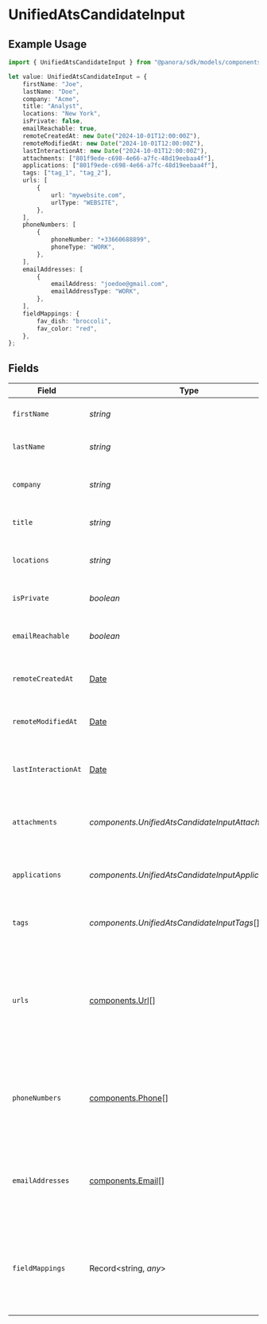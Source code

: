 # UnifiedAtsCandidateInput

## Example Usage

```typescript
import { UnifiedAtsCandidateInput } from "@panora/sdk/models/components";

let value: UnifiedAtsCandidateInput = {
    firstName: "Joe",
    lastName: "Doe",
    company: "Acme",
    title: "Analyst",
    locations: "New York",
    isPrivate: false,
    emailReachable: true,
    remoteCreatedAt: new Date("2024-10-01T12:00:00Z"),
    remoteModifiedAt: new Date("2024-10-01T12:00:00Z"),
    lastInteractionAt: new Date("2024-10-01T12:00:00Z"),
    attachments: ["801f9ede-c698-4e66-a7fc-48d19eebaa4f"],
    applications: ["801f9ede-c698-4e66-a7fc-48d19eebaa4f"],
    tags: ["tag_1", "tag_2"],
    urls: [
        {
            url: "mywebsite.com",
            urlType: "WEBSITE",
        },
    ],
    phoneNumbers: [
        {
            phoneNumber: "+33660688899",
            phoneType: "WORK",
        },
    ],
    emailAddresses: [
        {
            emailAddress: "joedoe@gmail.com",
            emailAddressType: "WORK",
        },
    ],
    fieldMappings: {
        fav_dish: "broccoli",
        fav_color: "red",
    },
};
```

## Fields

| Field                                                                                                 | Type                                                                                                  | Required                                                                                              | Description                                                                                           | Example                                                                                               |
| ----------------------------------------------------------------------------------------------------- | ----------------------------------------------------------------------------------------------------- | ----------------------------------------------------------------------------------------------------- | ----------------------------------------------------------------------------------------------------- | ----------------------------------------------------------------------------------------------------- |
| `firstName`                                                                                           | *string*                                                                                              | :heavy_minus_sign:                                                                                    | The first name of the candidate                                                                       | Joe                                                                                                   |
| `lastName`                                                                                            | *string*                                                                                              | :heavy_minus_sign:                                                                                    | The last name of the candidate                                                                        | Doe                                                                                                   |
| `company`                                                                                             | *string*                                                                                              | :heavy_minus_sign:                                                                                    | The company of the candidate                                                                          | Acme                                                                                                  |
| `title`                                                                                               | *string*                                                                                              | :heavy_minus_sign:                                                                                    | The title of the candidate                                                                            | Analyst                                                                                               |
| `locations`                                                                                           | *string*                                                                                              | :heavy_minus_sign:                                                                                    | The locations of the candidate                                                                        | New York                                                                                              |
| `isPrivate`                                                                                           | *boolean*                                                                                             | :heavy_minus_sign:                                                                                    | Whether the candidate is private                                                                      | false                                                                                                 |
| `emailReachable`                                                                                      | *boolean*                                                                                             | :heavy_minus_sign:                                                                                    | Whether the candidate is reachable by email                                                           | true                                                                                                  |
| `remoteCreatedAt`                                                                                     | [Date](https://developer.mozilla.org/en-US/docs/Web/JavaScript/Reference/Global_Objects/Date)         | :heavy_minus_sign:                                                                                    | The remote creation date of the candidate                                                             | 2024-10-01T12:00:00Z                                                                                  |
| `remoteModifiedAt`                                                                                    | [Date](https://developer.mozilla.org/en-US/docs/Web/JavaScript/Reference/Global_Objects/Date)         | :heavy_minus_sign:                                                                                    | The remote modification date of the candidate                                                         | 2024-10-01T12:00:00Z                                                                                  |
| `lastInteractionAt`                                                                                   | [Date](https://developer.mozilla.org/en-US/docs/Web/JavaScript/Reference/Global_Objects/Date)         | :heavy_minus_sign:                                                                                    | The last interaction date with the candidate                                                          | 2024-10-01T12:00:00Z                                                                                  |
| `attachments`                                                                                         | *components.UnifiedAtsCandidateInputAttachments*[]                                                    | :heavy_minus_sign:                                                                                    | The attachments UUIDs of the candidate                                                                | [<br/>"801f9ede-c698-4e66-a7fc-48d19eebaa4f"<br/>]                                                    |
| `applications`                                                                                        | *components.UnifiedAtsCandidateInputApplications*[]                                                   | :heavy_minus_sign:                                                                                    | The applications UUIDs of the candidate                                                               | [<br/>"801f9ede-c698-4e66-a7fc-48d19eebaa4f"<br/>]                                                    |
| `tags`                                                                                                | *components.UnifiedAtsCandidateInputTags*[]                                                           | :heavy_minus_sign:                                                                                    | The tags of the candidate                                                                             | [<br/>"tag_1",<br/>"tag_2"<br/>]                                                                      |
| `urls`                                                                                                | [components.Url](../../models/components/url.md)[]                                                    | :heavy_minus_sign:                                                                                    | The urls of the candidate, possible values for Url type are WEBSITE, BLOG, LINKEDIN, GITHUB, or OTHER | [<br/>{<br/>"url": "mywebsite.com",<br/>"url_type": "WEBSITE"<br/>}<br/>]                             |
| `phoneNumbers`                                                                                        | [components.Phone](../../models/components/phone.md)[]                                                | :heavy_minus_sign:                                                                                    | The phone numbers of the candidate                                                                    | [<br/>{<br/>"phone_number": "+33660688899",<br/>"phone_type": "WORK"<br/>}<br/>]                      |
| `emailAddresses`                                                                                      | [components.Email](../../models/components/email.md)[]                                                | :heavy_minus_sign:                                                                                    | The email addresses of the candidate                                                                  | [<br/>{<br/>"email_address": "joedoe@gmail.com",<br/>"email_address_type": "WORK"<br/>}<br/>]         |
| `fieldMappings`                                                                                       | Record<string, *any*>                                                                                 | :heavy_minus_sign:                                                                                    | The custom field mappings of the object between the remote 3rd party & Panora                         | {<br/>"fav_dish": "broccoli",<br/>"fav_color": "red"<br/>}                                            |